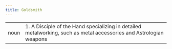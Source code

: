 ```yaml
---
title: Goldsmith
---
```

|||
|---|---|
| noun | 1.  	A Disciple of the Hand specializing in detailed metalworking, such as metal accessories and Astrologian weapons	|